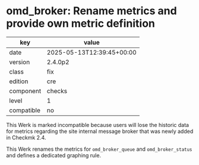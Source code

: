 [//]: # (werk v2)
# omd_broker: Rename metrics and provide own metric definition

key        | value
---------- | ---
date       | 2025-05-13T12:39:45+00:00
version    | 2.4.0p2
class      | fix
edition    | cre
component  | checks
level      | 1
compatible | no

This Werk is marked incompatible because users will lose the historic
data for metrics regarding the site internal message broker that was
newly added in Checkmk 2.4.

This Werk renames the metrics for `omd_broker_queue` and `omd_broker_status`
and defines a dedicated graphing rule.
